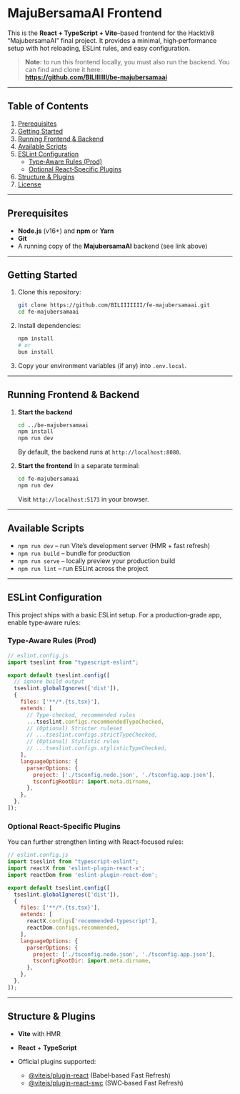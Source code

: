 
# MajuBersamaAI Frontend

This is the **React + TypeScript + Vite**–based frontend for the Hacktiv8 “MajubersamaAI” final project. It provides a minimal, high‑performance setup with hot reloading, ESLint rules, and easy configuration.

> **Note:** to run this frontend locally, you must also run the backend. You can find and clone it here:  
> **https://github.com/BILIIIIIII/be-majubersamaai**

---

## Table of Contents

1. [Prerequisites](#prerequisites)  
2. [Getting Started](#getting-started)  
3. [Running Frontend & Backend](#running-frontend--backend)  
4. [Available Scripts](#available-scripts)  
5. [ESLint Configuration](#eslint-configuration)  
   - [Type‑Aware Rules (Prod)](#type‑aware-rules-prod)  
   - [Optional React‑Specific Plugins](#optional-react‑specific-plugins)  
6. [Structure & Plugins](#structure--plugins)  
7. [License](#license)

---

## Prerequisites

- **Node.js** (v16+) and **npm** or **Yarn**  
- **Git**  
- A running copy of the **MajubersamaAI** backend (see link above)

---

## Getting Started

1. Clone this repository:  

   ```bash
   git clone https://github.com/BILIIIIIII/fe-majubersamaai.git
   cd fe-majubersamaai
2. Install dependencies:

   ```bash
   npm install
   # or
   bun install
   ```

3. Copy your environment variables (if any) into `.env.local`.

---

## Running Frontend & Backend

1. **Start the backend**

   ```bash
   cd ../be-majubersamaai
   npm install
   npm run dev
   ```

   By default, the backend runs at `http://localhost:8080`.

2. **Start the frontend**
   In a separate terminal:

   ```bash
   cd fe-majubersamaai
   npm run dev
   ```

   Visit `http://localhost:5173` in your browser.

---

## Available Scripts

* `npm run dev` – run Vite’s development server (HMR + fast refresh)
* `npm run build` – bundle for production
* `npm run serve` – locally preview your production build
* `npm run lint` – run ESLint across the project

---

## ESLint Configuration

This project ships with a basic ESLint setup. For a production‑grade app, enable type‑aware rules:

### Type‑Aware Rules (Prod)

```js
// eslint.config.js
import tseslint from "typescript-eslint";

export default tseslint.config([
  // ignore build output
  tseslint.globalIgnores(['dist']),
  {
    files: ['**/*.{ts,tsx}'],
    extends: [
      // Type‑checked, recommended rules
      ...tseslint.configs.recommendedTypeChecked,
      // (Optional) Stricter ruleset
      // ...tseslint.configs.strictTypeChecked,
      // (Optional) Stylistic rules
      // ...tseslint.configs.stylisticTypeChecked,
    ],
    languageOptions: {
      parserOptions: {
        project: ['./tsconfig.node.json', './tsconfig.app.json'],
        tsconfigRootDir: import.meta.dirname,
      },
    },
  },
]);
```

### Optional React‑Specific Plugins

You can further strengthen linting with React‑focused rules:

```js
// eslint.config.js
import tseslint from "typescript-eslint";
import reactX from 'eslint-plugin-react-x';
import reactDom from 'eslint-plugin-react-dom';

export default tseslint.config([
  tseslint.globalIgnores(['dist']),
  {
    files: ['**/*.{ts,tsx}'],
    extends: [
      reactX.configs['recommended-typescript'],
      reactDom.configs.recommended,
    ],
    languageOptions: {
      parserOptions: {
        project: ['./tsconfig.node.json', './tsconfig.app.json'],
        tsconfigRootDir: import.meta.dirname,
      },
    },
  },
]);
```

---

## Structure & Plugins

- **Vite** with HMR
- **React** + **TypeScript**
- Official plugins supported:

  - [@vitejs/plugin-react](https://github.com/vitejs/vite-plugin-react) (Babel‑based Fast Refresh)
  - [@vitejs/plugin-react-swc](https://github.com/vitejs/vite-plugin-react-swc) (SWC‑based Fast Refresh)
